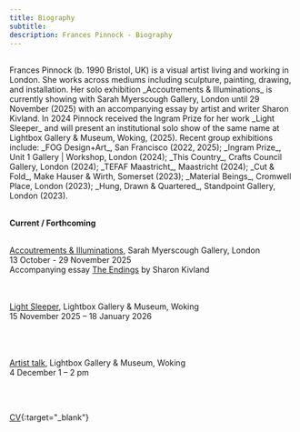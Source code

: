 ```yaml
---
title: Biography
subtitle: 
description: Frances Pinnock - Biography
---  
```

<br/>  
Frances Pinnock (b. 1990 Bristol, UK) is a visual artist living and working in London. She works across mediums including sculpture, painting, drawing, and installation. Her solo exhibition _Accoutrements & Illuminations_ is currently showing with Sarah Myerscough Gallery, London until 29 November (2025) with an accompanying essay by artist and writer Sharon Kivland. In 2024 Pinnock received the Ingram Prize for her work _Light Sleeper_ and will present an institutional solo show of the same name at Lightbox Gallery & Museum, Woking, (2025). Recent group exhibitions include: _FOG Design+Art_, San Francisco (2022, 2025); _Ingram Prize_, Unit 1 Gallery | Workshop, London (2024); _This Country_, Crafts Council Gallery, London (2024); _TEFAF Maastricht_, Maastricht (2024); _Cut & Fold_, Make Hauser & Wirth, Somerset (2023); _Material Beings_, Cromwell Place, London (2023); _Hung, Drawn & Quartered_, Standpoint Gallery, London (2023).  
<br/>  
<br/>  
  
**Current / Forthcoming**  
<br/>  

[Accoutrements & Illuminations](https://www.sarahmyerscough.com/exhibitions/70-frances-pinnock-accoutrements-illuminations/), Sarah Myerscough Gallery, London  
13 October - 29 November 2025  
Accompanying essay [The Endings](/The-Endings-SK.pdf) by Sharon Kivland
<br/>  
<br/>  

[Light Sleeper](https://www.thelightbox.org.uk/whats-on/frances-pinnock-light-sleeper), Lightbox Gallery & Museum, Woking  
15 November 2025 – 18 January 2026  
<br/>  
<br/>  

[Artist talk](https://www.thelightbox.org.uk/whats-on/art-talk-frances-pinnock), Lightbox Gallery & Museum, Woking  
4 December   1 – 2 pm  

<br/>  
<br/>  


[CV](/cv.pdf){:target="_blank"} 









   
 




 









  










 



  










 











